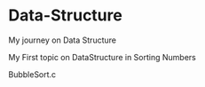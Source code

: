 # Data-Structure
My journey on Data Structure

My First topic on DataStructure in Sorting Numbers

BubbleSort.c
